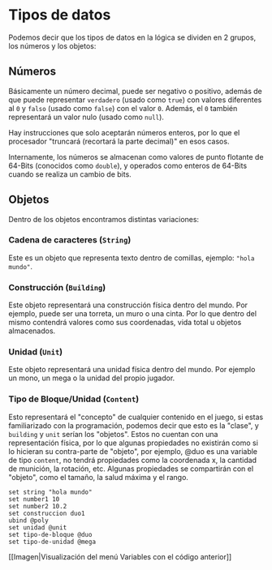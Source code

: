 # Tipos de datos

Podemos decir que los tipos de datos en la lógica se dividen en 2 grupos, los números y los objetos:

## Números

Básicamente un número decimal, puede ser negativo o positivo, además de que puede representar `verdadero` (usado como `true`) con valores diferentes al `0` y `falso` (usado como `false`) con el valor `0`. Además, el `0` también representará un valor nulo (usado como `null`).

Hay instrucciones que solo aceptarán números enteros, por lo que el procesador "truncará (recortará la parte decimal)" en esos casos.

Internamente, los números se almacenan como valores de punto flotante de 64-Bits (conocidos como `double`), y operados como enteros de 64-Bits cuando se realiza un cambio de bits.

## Objetos

Dentro de los objetos encontramos distintas variaciones:

### Cadena de caracteres (`String`)

Este es un objeto que representa texto dentro de comillas, ejemplo: `"hola mundo"`.

### Construcción (`Building`)

Este objeto representará una construcción física dentro del mundo. Por ejemplo, puede ser una torreta, un muro o una cinta. Por lo que dentro del mismo contendrá valores como sus coordenadas, vida total u objetos almacenados.

### Unidad (`Unit`)

Este objeto representará una unidad física dentro del mundo. Por ejemplo un mono, un mega o la unidad del propio jugador.

### Tipo de Bloque/Unidad (`Content`)

Esto representará el "concepto" de cualquier contenido en el juego, si estas familiarizado con la programación, podemos decir que esto es la "clase", y `building` y `unit` serían los "objetos". Estos no cuentan con una representación física, por lo que algunas propiedades no existirán como si lo hicieran su contra-parte de "objeto", por ejemplo, @duo es una variable de tipo `content`, no tendrá propiedades como la coordenada x, la cantidad de munición, la rotación, etc. Algunas propiedades se compartirán con el "objeto", como el tamaño, la salud máxima y el rango.

```
set string "hola mundo"
set number1 10
set number2 10.2
set construccion duo1
ubind @poly
set unidad @unit
set tipo-de-bloque @duo
set tipo-de-unidad @mega
```

[[Imagen|Visualización del menú Variables con el código anterior]]

